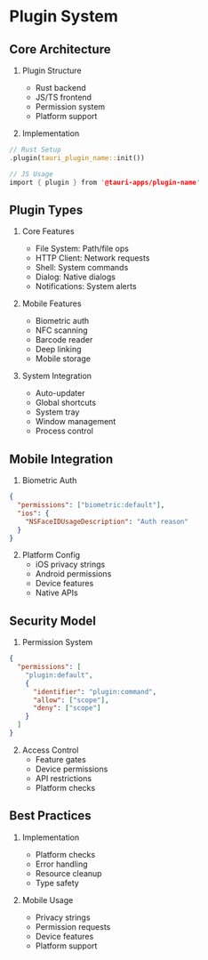 # Plugin System

## Core Architecture
1. Plugin Structure
   - Rust backend
   - JS/TS frontend
   - Permission system
   - Platform support

2. Implementation
```rust
// Rust Setup
.plugin(tauri_plugin_name::init())

// JS Usage
import { plugin } from '@tauri-apps/plugin-name'
```

## Plugin Types
1. Core Features
   - File System: Path/file ops
   - HTTP Client: Network requests
   - Shell: System commands
   - Dialog: Native dialogs
   - Notifications: System alerts

2. Mobile Features
   - Biometric auth
   - NFC scanning
   - Barcode reader
   - Deep linking
   - Mobile storage

3. System Integration
   - Auto-updater
   - Global shortcuts
   - System tray
   - Window management
   - Process control

## Mobile Integration
1. Biometric Auth
```json
{
  "permissions": ["biometric:default"],
  "ios": {
    "NSFaceIDUsageDescription": "Auth reason"
  }
}
```

2. Platform Config
   - iOS privacy strings
   - Android permissions
   - Device features
   - Native APIs

## Security Model
1. Permission System
```json
{
  "permissions": [
    "plugin:default",
    {
      "identifier": "plugin:command",
      "allow": ["scope"],
      "deny": ["scope"]
    }
  ]
}
```

2. Access Control
   - Feature gates
   - Device permissions
   - API restrictions
   - Platform checks

## Best Practices
1. Implementation
   - Platform checks
   - Error handling
   - Resource cleanup
   - Type safety

2. Mobile Usage
   - Privacy strings
   - Permission requests
   - Device features
   - Platform support
